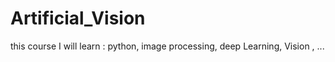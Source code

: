 # Artificial_Vision
this course I will learn : 
  python,
  image processing,
  deep Learning,
  Vision ,
  ... 
